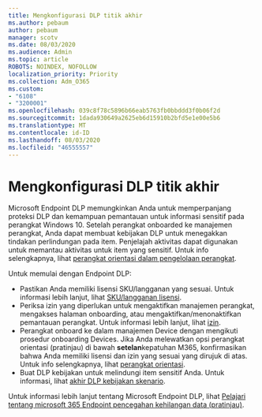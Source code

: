 ```yaml
---
title: Mengkonfigurasi DLP titik akhir
ms.author: pebaum
author: pebaum
manager: scotv
ms.date: 08/03/2020
ms.audience: Admin
ms.topic: article
ROBOTS: NOINDEX, NOFOLLOW
localization_priority: Priority
ms.collection: Adm_O365
ms.custom:
- "6108"
- "3200001"
ms.openlocfilehash: 039c8f78c5896b66eab5763fb0bbddd3f0b06f2d
ms.sourcegitcommit: 1dada930649a2625eb6d15910b2bfd5e1e00e5b6
ms.translationtype: MT
ms.contentlocale: id-ID
ms.lasthandoff: 08/03/2020
ms.locfileid: "46555557"
---
```

# <a name="configure-endpoint-dlp"></a>Mengkonfigurasi DLP titik akhir

Microsoft Endpoint DLP memungkinkan Anda untuk memperpanjang proteksi DLP dan kemampuan pemantauan untuk informasi sensitif pada perangkat Windows 10. Setelah perangkat onboarded ke manajemen perangkat, Anda dapat membuat kebijakan DLP untuk menegakkan tindakan perlindungan pada item. Penjelajah aktivitas dapat digunakan untuk memantau aktivitas untuk item yang sensitif. Untuk info selengkapnya, lihat [perangkat orientasi dalam pengelolaan perangkat](https://docs.microsoft.com/microsoft-365/compliance/endpoint-dlp-getting-started#onboarding-devices-into-device-management).  

Untuk memulai dengan Endpoint DLP:

- Pastikan Anda memiliki lisensi SKU/langganan yang sesuai. Untuk informasi lebih lanjut, lihat [SKU/langganan lisensi](https://docs.microsoft.com/microsoft-365/compliance/endpoint-dlp-getting-started#skusubscriptions-licensing).
- Periksa izin yang diperlukan untuk mengaktifkan manajemen perangkat, mengakses halaman onboarding, atau mengaktifkan/menonaktifkan pemantauan perangkat. Untuk informasi lebih lanjut, lihat [izin](https://docs.microsoft.com/microsoft-365/compliance/endpoint-dlp-getting-started#permissions).
- Perangkat onboard ke dalam manajemen Device dengan mengikuti prosedur onboarding Devices. Jika Anda melewatkan opsi perangkat orientasi (pratinjau) di bawah **setelan**kepatuhan M365, konfirmasikan bahwa Anda memiliki lisensi dan izin yang sesuai yang dirujuk di atas. Untuk info selengkapnya, lihat [perangkat orientasi](https://docs.microsoft.com/microsoft-365/compliance/endpoint-dlp-getting-started#onboarding-devices). 
- Buat DLP kebijakan untuk melindungi item sensitif Anda. Untuk informasi, lihat [akhir DLP kebijakan skenario](https://docs.microsoft.com/microsoft-365/compliance/endpoint-dlp-using?view=o365-worldwide#endpoint-dlp-policy-scenarios).

Untuk informasi lebih lanjut tentang Microsoft Endpoint DLP, lihat [Pelajari tentang microsoft 365 Endpoint pencegahan kehilangan data (pratinjau)](https://docs.microsoft.com/microsoft-365/compliance/endpoint-dlp-learn-about).